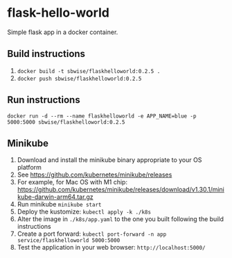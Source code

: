 # flask-hello-world
Simple flask app in a docker container.

## Build instructions
1. `docker build -t sbwise/flaskhelloworld:0.2.5 .`
1. `docker push sbwise/flaskhelloworld:0.2.5`

## Run instructions
`docker run -d --rm --name flaskhelloworld -e APP_NAME=blue -p 5000:5000 sbwise/flaskhelloworld:0.2.5`

## Minikube
1. Download and install the minikube binary appropriate to your OS platform
  1. See https://github.com/kubernetes/minikube/releases
  1. For example, for Mac OS with M1 chip:  https://github.com/kubernetes/minikube/releases/download/v1.30.1/minikube-darwin-arm64.tar.gz
1. Run minikube `minikube start`
1. Deploy the kustomize:  `kubectl apply -k ./k8s`
  1. Alter the image in `./k8s/app.yaml` to the one you built following the build instructions
1. Create a port forward: `kubectl port-forward -n app service/flaskhelloworld 5000:5000`
1. Test the application in your web browser:  `http://localhost:5000/`
